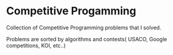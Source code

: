 # Competitive Progamming
Collection of Competitive Programming problems that I solved. 

Problems are sorted by algorithms and contests( USACO, Google competitions, KOI, etc..)

